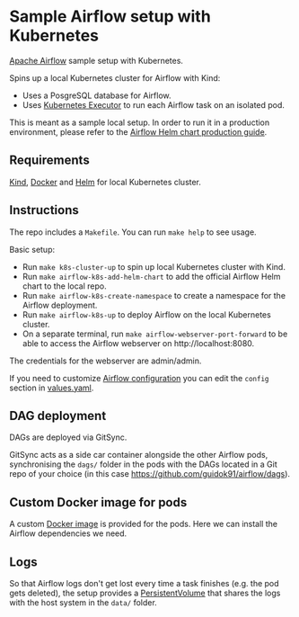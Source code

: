 # Sample Airflow setup with Kubernetes
[Apache Airflow](https://airflow.apache.org/) sample setup with Kubernetes.

Spins up a local Kubernetes cluster for Airflow with Kind:
  - Uses a PosgreSQL database for Airflow.
  - Uses [Kubernetes Executor](https://airflow.apache.org/docs/apache-airflow/stable/core-concepts/executor/kubernetes.html) to run each Airflow task on an isolated pod.

This is meant as a sample local setup. In order to run it in a production environment, please refer to the [Airflow Helm chart production guide](https://airflow.apache.org/docs/helm-chart/stable/production-guide.html).

## Requirements
[Kind](https://kind.sigs.k8s.io/), [Docker](https://www.docker.com/) and [Helm](https://helm.sh/) for local Kubernetes cluster.

## Instructions
The repo includes a `Makefile`. You can run `make help` to see usage.

Basic setup:
- Run `make k8s-cluster-up` to spin up local Kubernetes cluster with Kind.
- Run `make airflow-k8s-add-helm-chart` to add the official Airflow Helm chart to the local repo.
- Run `make airflow-k8s-create-namespace` to create a namespace for the Airflow deployment.
- Run `make airflow-k8s-up` to deploy Airflow on the local Kubernetes cluster.
- On a separate terminal, run `make airflow-webserver-port-forward` to be able to access the Airflow webserver on http://localhost:8080.

The credentials for the webserver are admin/admin.

If you need to customize [Airflow configuration](https://airflow.apache.org/docs/apache-airflow/stable/configurations-ref.html) you can edit the `config` section in [values.yaml](values.yaml).  

## DAG deployment
DAGs are deployed via GitSync.

GitSync acts as a side car container alongside the other Airflow pods, synchronising the `dags/` folder in the pods with the DAGs located in a Git repo of your choice (in this case https://github.com/guidok91/airflow/dags).

## Custom Docker image for pods
A custom [Docker image](Dockerfile) is provided for the pods. Here we can install the Airflow dependencies we need.

## Logs
So that Airflow logs don't get lost every time a task finishes (e.g. the pod gets deleted), the setup provides a [PersistentVolume](https://kubernetes.io/docs/concepts/storage/persistent-volumes/) that shares the logs with the host system in the `data/` folder.
